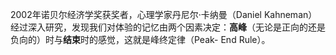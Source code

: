2002年诺贝尔经济学奖获奖者，心理学家丹尼尔·卡纳曼（Daniel Kahneman）经过深入研究，发现我们对体验的记忆由两个因素决定：**高峰**（无论是正向的还是负向的）时与**结束**时的感觉，这就是峰终定律（Peak- End Rule）。
